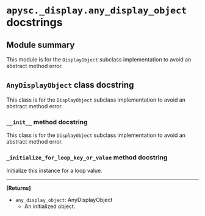 # `apysc._display.any_display_object` docstrings

## Module summary

This module is for the `DisplayObject` subclass implementation to avoid an abstract method error.

## `AnyDisplayObject` class docstring

This class is for the `DisplayObject` subclass implementation to avoid an abstract method error.

### `__init__` method docstring

This class is for the `DisplayObject` subclass implementation to avoid an abstract method error.

### `_initialize_for_loop_key_or_value` method docstring

Initialize this instance for a loop value.<hr>

**[Returns]**

- `any_display_object`: AnyDisplayObject
  - An initialized object.